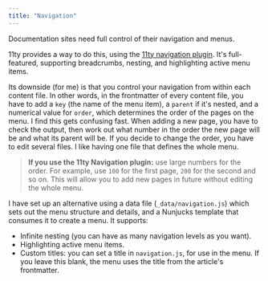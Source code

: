 ```yaml
---
title: "Navigation"
---
```


Documentation sites need full control of their navigation and menus. 

11ty provides a way to do this, using the [11ty navigation plugin](https://www.11ty.dev/docs/plugins/navigation/). It's full-featured, supporting breadcrumbs, nesting, and highlighting active menu items. 

Its downside (for me) is that you control your navigation from within each content file. In other words, in the frontmatter of every content file, you have to add a `key` (the name of the menu item), a `parent` if it's nested, and a numerical value for `order`, which determines the order of the pages on the menu. I find this gets confusing fast. When adding a new page, you have to check the output, then work out what number in the order the new page will be and what its parent will be. If you decide to change the order, you have to edit several files. I like having one file that defines the whole menu.

> **If you use the 11ty Navigation plugin:** use large numbers for the order. For example, use `100` for the first page, `200` for the second and so on. This will allow you to add new pages in future without editing the whole menu.

I have set up an alternative using a data file (`_data/navigation.js`) which sets out the menu structure and details, and a Nunjucks template that consumes it to create a menu. It supports:
- Infinite nesting (you can have as many navigation levels as you want).
- Highlighting active menu items.
- Custom titles: you can set a title in `navigation.js`, for use in the menu. If you leave this blank, the menu uses the title from the article's frontmatter.